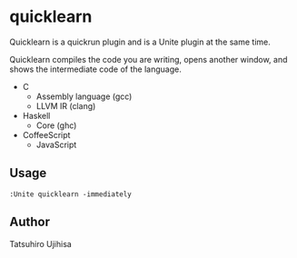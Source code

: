 # quicklearn

Quicklearn is a quickrun plugin and is a Unite plugin at the same time.

Quicklearn compiles the code you are writing, opens another window, and shows the intermediate code of the language.

* C
    * Assembly language (gcc)
    * LLVM IR (clang)
* Haskell
    * Core (ghc)
* CoffeeScript
    * JavaScript

## Usage

    :Unite quicklearn -immediately

## Author

Tatsuhiro Ujihisa
